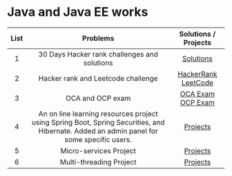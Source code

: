 # Java and Java EE works 

|  List  |                Problems                |                                         Solutions / Projects                                         |                                                        
| :---: | :-------------------------------------: | :--------------------------------------------------------------------------------------: | 
|   1   |              30 Days Hacker rank challenges and solutions               |         [Solutions](https://github.com/masb80/Java_and_JavaEE_works/tree/master/hacker_rank_30_days)          |
|   2   |              Hacker rank and Leetcode challenge               |        [HackerRank](https://github.com/masb80/Java_and_JavaEE_works/tree/master/coding_challenge/HackerRank) [LeetCode](https://github.com/masb80/Java_and_JavaEE_works/tree/master/coding_challenge/LeetCode)
|   3   |              OCA and OCP exam               |         [OCA Exam](https://github.com/masb80/Java_and_JavaEE_works/tree/master/OCAExam) [OCP Exam](https://github.com/masb80/Java_and_JavaEE_works/tree/master/OCPExam)
|   4   |              An on line learning resources project using Spring Boot, Spring Securities, and Hibernate. Added an admin panel for some specific users.                |         [Projects](https://github.com/masb80/Java_and_JavaEE_works)          |  
|   5   |              Micro-services Project |         [Projects](https://github.com/masb80/Java_and_JavaEE_works/tree/master/Microservice) 
|   6   |              Multi-threading Project |         [Projects](https://github.com/masb80/Java_and_JavaEE_works/tree/master/MultithreadingSpringBootProject) 